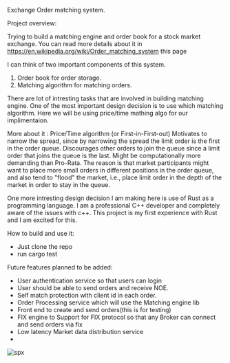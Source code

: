 Exchange Order matching system.

Project overview:
  
  Trying to build a matching engine and order book for a stock market exchange.
  You can read more details about it in https://en.wikipedia.org/wiki/Order_matching_system this page
  
  I can think of two important components of this system.
  1. Order book for order storage.
  2. Matching algorithm for matching orders.
  
  There are lot of intresting tasks that are involved in building matching engine.
  One of the most important design decision is to use which matching algorithm.
  Here we will be using price/time mathing algo for our implimentaion.
  
  More about it :
  Price/Time algorithm (or First-in-First-out)
  Motivates to narrow the spread, since by narrowing the spread the limit order is the first in the order queue.
  Discourages other orders to join the queue since a limit order that joins the queue is the last.
  Might be computationally more demanding than Pro-Rata. 
  The reason is that market participants might want to place more small orders in different positions in the order queue, and also tend to "flood" the market, i.e., place limit order in the depth of the market in order to stay in the queue.
  
  One more intresting design decision I am making here is use of Rust as a programming language.
  I am a professional C++ developer and completely aware of the issues with c++.
  This project is my first experience with Rust and I am excited for this.

How to build and use it:
  - Just clone the repo
  - run cargo test


Future features planned to be added:
  - User authentication service so that users can login 
  - User should be able to send orders and receive NOE.
  - Self match protection with client id in each order.
  - Order Processing service which will use the Matching engine lib
  - Front end to create and send orders(this is for testing)
  - FIX engine to Support for FIX protocol so that any Broker can connect and send orders via fix
  - Low latency Market data distribution service
  - 

![spx](https://github.com/breakbadsp/spx/assets/102610716/125a86ed-f646-4309-acec-f1d6b4e074f4)
